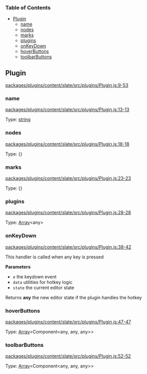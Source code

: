 <!-- Generated by documentation.js. Update this documentation by updating the source code. -->

### Table of Contents

-   [Plugin](#plugin)
    -   [name](#name)
    -   [nodes](#nodes)
    -   [marks](#marks)
    -   [plugins](#plugins)
    -   [onKeyDown](#onkeydown)
    -   [hoverButtons](#hoverbuttons)
    -   [toolbarButtons](#toolbarbuttons)

## Plugin

[packages/plugins/content/slate/src/plugins/Plugin.js:9-53](https://github.com/ory-am/editor/blob/b76943acc4ca2882bd75437d1e7b6a8614621e9b/packages/plugins/content/slate/src/plugins/Plugin.js#L9-L53 "Source code on GitHub")

### name

[packages/plugins/content/slate/src/plugins/Plugin.js:13-13](https://github.com/ory-am/editor/blob/b76943acc4ca2882bd75437d1e7b6a8614621e9b/packages/plugins/content/slate/src/plugins/Plugin.js#L13-L13 "Source code on GitHub")

Type: [string](https://developer.mozilla.org/en-US/docs/Web/JavaScript/Reference/Global_Objects/String)

### nodes

[packages/plugins/content/slate/src/plugins/Plugin.js:18-18](https://github.com/ory-am/editor/blob/b76943acc4ca2882bd75437d1e7b6a8614621e9b/packages/plugins/content/slate/src/plugins/Plugin.js#L18-L18 "Source code on GitHub")

Type: {}

### marks

[packages/plugins/content/slate/src/plugins/Plugin.js:23-23](https://github.com/ory-am/editor/blob/b76943acc4ca2882bd75437d1e7b6a8614621e9b/packages/plugins/content/slate/src/plugins/Plugin.js#L23-L23 "Source code on GitHub")

Type: {}

### plugins

[packages/plugins/content/slate/src/plugins/Plugin.js:28-28](https://github.com/ory-am/editor/blob/b76943acc4ca2882bd75437d1e7b6a8614621e9b/packages/plugins/content/slate/src/plugins/Plugin.js#L28-L28 "Source code on GitHub")

Type: [Array](https://developer.mozilla.org/en-US/docs/Web/JavaScript/Reference/Global_Objects/Array)&lt;any>

### onKeyDown

[packages/plugins/content/slate/src/plugins/Plugin.js:38-42](https://github.com/ory-am/editor/blob/b76943acc4ca2882bd75437d1e7b6a8614621e9b/packages/plugins/content/slate/src/plugins/Plugin.js#L38-L42 "Source code on GitHub")

This handler is called when any key is pressed

**Parameters**

-   `e`  the keydown event
-   `data`  utilities for hotkey logic
-   `state`  the current editor state

Returns **any** the new editor state if the plugin handles the hotkey

### hoverButtons

[packages/plugins/content/slate/src/plugins/Plugin.js:47-47](https://github.com/ory-am/editor/blob/b76943acc4ca2882bd75437d1e7b6a8614621e9b/packages/plugins/content/slate/src/plugins/Plugin.js#L47-L47 "Source code on GitHub")

Type: [Array](https://developer.mozilla.org/en-US/docs/Web/JavaScript/Reference/Global_Objects/Array)&lt;Component&lt;any, any, any>>

### toolbarButtons

[packages/plugins/content/slate/src/plugins/Plugin.js:52-52](https://github.com/ory-am/editor/blob/b76943acc4ca2882bd75437d1e7b6a8614621e9b/packages/plugins/content/slate/src/plugins/Plugin.js#L52-L52 "Source code on GitHub")

Type: [Array](https://developer.mozilla.org/en-US/docs/Web/JavaScript/Reference/Global_Objects/Array)&lt;Component&lt;any, any, any>>
